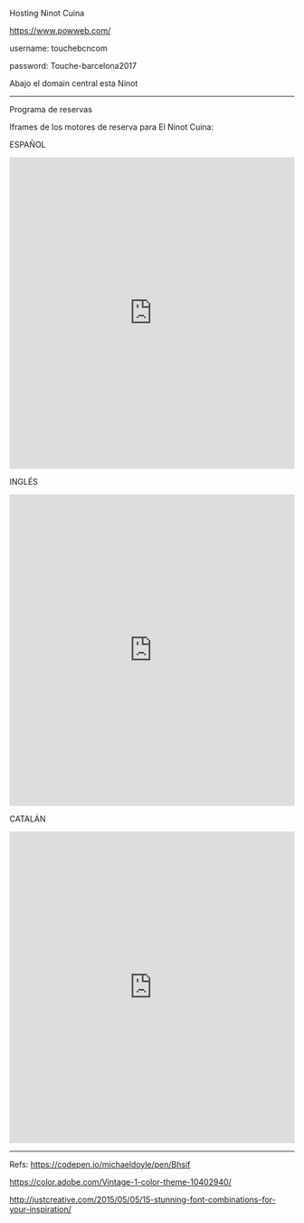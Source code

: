 Hosting Ninot Cuina

https://www.powweb.com/

username: touchebcncom

password: Touche-barcelona2017

Abajo el domain central esta Ninot

----------------------------------

Programa de reservas

 Iframes de los motores de reserva para El Ninot Cuina:

ESPAÑOL

<iframe title="Reservas" src="https://www.covermanager.com/reservation/module_restaurant/ninot-cuina/spanish"
frameborder="0" height="550" width="100%"></iframe>

INGLÉS

<iframe title="Reservas" src="https://www.covermanager.com/reservation/module_restaurant/ninot-cuina/english"
frameborder="0" height="550" width="100%"></iframe>

CATALÁN

<iframe title="Reservas" src="https://www.covermanager.com/reservation/module_restaurant/ninot-cuina/catalan"
frameborder="0" height="550" width="100%"></iframe>


----

Refs: https://codepen.io/michaeldoyle/pen/Bhsif

https://color.adobe.com/Vintage-1-color-theme-10402940/

http://justcreative.com/2015/05/05/15-stunning-font-combinations-for-your-inspiration/
